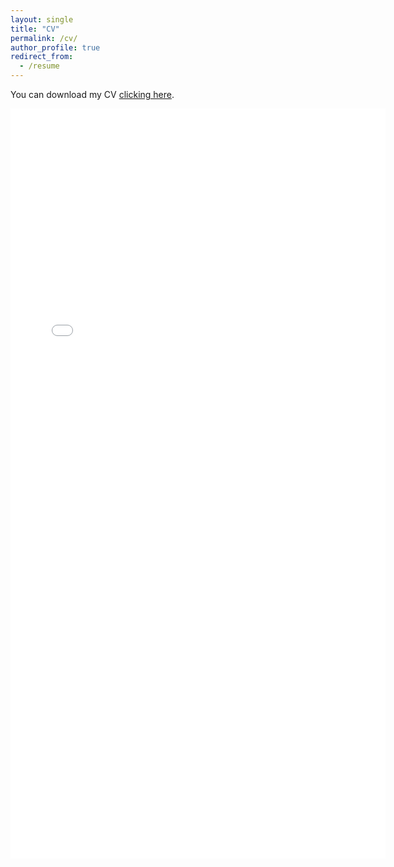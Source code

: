 ```yaml
---
layout: single
title: "CV"
permalink: /cv/
author_profile: true
redirect_from:
  - /resume
---
```


You can download my CV [clicking here](https://deangelisa.github.io/files/CV_DeAngelis.pdf).  

<embed src="{{ site.baseurl }}/files/CV_DeAngelis.pdf" width="600" height="1200" type='application/pdf'>
